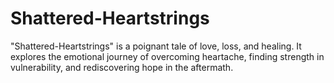 # Shattered-Heartstrings
"Shattered-Heartstrings" is a poignant tale of love, loss, and healing. It explores the emotional journey of overcoming heartache, finding strength in vulnerability, and rediscovering hope in the aftermath.
